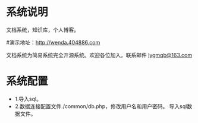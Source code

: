# 系统说明
文档系统，知识库，个人博客。


#演示地址：http://wenda.404886.com


文档系统为简易系统完全开源系统。欢迎各位加入。联系邮件 lygmqb@163.com

# 系统配置
- 1.导入sql。
- 2.数据连接配置文件./common/db.php，修改用户名和用户密码。
导入sql数据文件。

